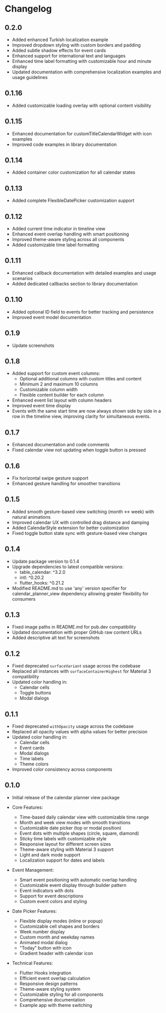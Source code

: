 # Changelog

## 0.2.0

* Added enhanced Turkish localization example
* Improved dropdown styling with custom borders and padding
* Added subtle shadow effects for event cards
* Enhanced support for international text and languages
* Enhanced time label formatting with customizable hour and minute display
* Updated documentation with comprehensive localization examples and usage guidelines

## 0.1.16

* Added customizable loading overlay with optional content visibility

## 0.1.15

* Enhanced documentation for customTitleCalendarWidget with icon examples
* Improved code examples in library documentation

## 0.1.14

* Added container color customization for all calendar states

## 0.1.13

* Added complete FlexibleDatePicker customization support

## 0.1.12

* Added current time indicator in timeline view
* Enhanced event overlap handling with smart positioning
* Improved theme-aware styling across all components
* Added customizable time label formatting

## 0.1.11

* Enhanced callback documentation with detailed examples and usage scenarios
* Added dedicated callbacks section to library documentation

## 0.1.10

* Added optional ID field to events for better tracking and persistence
* Improved event model documentation

## 0.1.9

* Update screenshots

## 0.1.8

* Added support for custom event columns:
  * Optional additional columns with custom titles and content
  * Minimum 2 and maximum 10 columns
  * Customizable column width
  * Flexible content builder for each column
* Enhanced event list layout with column headers
* Improved event time display
* Events with the same start time are now always shown side by side in a row in the timeline view, improving clarity for simultaneous events. 

## 0.1.7

* Enhanced documentation and code comments
* Fixed calendar view not updating when toggle button is pressed

## 0.1.6

* Fix horizontal swipe gesture support
* Enhanced gesture handling for smoother transitions

## 0.1.5

* Added smooth gesture-based view switching (month ↔ week) with natural animations
* Improved calendar UX with controlled drag distance and damping
* Added CalendarStyle extension for better customization
* Fixed toggle button state sync with gesture-based view changes

## 0.1.4

* Update package version to 0.1.4
* Upgrade dependencies to latest compatible versions:
  - table_calendar: ^3.2.0
  - intl: ^0.20.2
  - flutter_hooks: ^0.21.2
* Modified README.md to use 'any' version specifier for calendar_planner_view dependency
  allowing greater flexibility for consumers

## 0.1.3

* Fixed image paths in README.md for pub.dev compatibility
* Updated documentation with proper GitHub raw content URLs
* Added descriptive alt text for screenshots

## 0.1.2

* Fixed deprecated `surfaceVariant` usage across the codebase
* Replaced all instances with `surfaceContainerHighest` for Material 3 compatibility
* Updated color handling in:
  * Calendar cells
  * Toggle buttons
  * Modal dialogs

## 0.1.1

* Fixed deprecated `withOpacity` usage across the codebase
* Replaced all opacity values with alpha values for better precision
* Updated color handling in:
  * Calendar cells
  * Event cards
  * Modal dialogs
  * Time labels
  * Theme colors
* Improved color consistency across components

## 0.1.0

* Initial release of the calendar planner view package
* Core Features:
  * Time-based daily calendar view with customizable time range
  * Month and week view modes with smooth transitions
  * Customizable date picker (top or modal position)
  * Event dots with multiple shapes (circle, square, diamond)
  * Sticky time labels with customizable style
  * Responsive layout for different screen sizes
  * Theme-aware styling with Material 3 support
  * Light and dark mode support
  * Localization support for dates and labels

* Event Management:
  * Smart event positioning with automatic overlap handling
  * Customizable event display through builder pattern
  * Event indicators with dots
  * Support for event descriptions
  * Custom event colors and styling

* Date Picker Features:
  * Flexible display modes (inline or popup)
  * Customizable cell shapes and borders
  * Week number display
  * Custom month and weekday names
  * Animated modal dialog
  * "Today" button with icon
  * Gradient header with calendar icon

* Technical Features:
  * Flutter Hooks integration
  * Efficient event overlap calculation
  * Responsive design patterns
  * Theme-aware styling system
  * Customizable styling for all components
  * Comprehensive documentation
  * Example app with theme switching 
